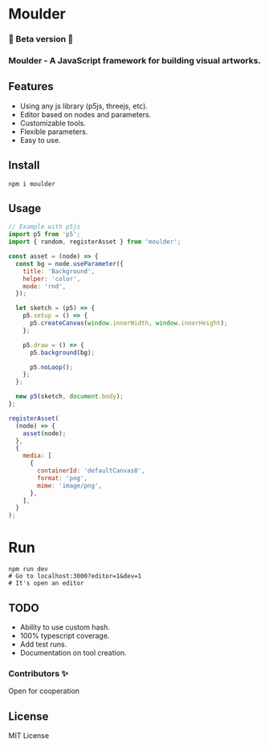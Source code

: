 # Moulder

### 🚧 Beta version 🚧

### Moulder - A JavaScript framework for building visual artworks.

## Features

- Using any js library (p5js, threejs, etc).
- Editor based on nodes and parameters.
- Customizable tools.
- Flexible parameters.
- Easy to use.

## Install

```
npm i moulder
```

## Usage

```js
// Example with p5js
import p5 from 'p5';
import { random, registerAsset } from 'moulder';

const asset = (node) => {
  const bg = node.useParameter({
    title: 'Background',
    helper: 'color',
    mode: 'rnd',
  });

  let sketch = (p5) => {
    p5.setup = () => {
      p5.createCanvas(window.innerWidth, window.innerHeight);
    };

    p5.draw = () => {
      p5.background(bg);

      p5.noLoop();
    };
  };

  new p5(sketch, document.body);
};

registerAsset(
  (node) => {
    asset(node);
  },
  {
    media: [
      {
        containerId: 'defaultCanvas0',
        format: 'png',
        mime: 'image/png',
      },
    ],
  }
);
```

# Run

```
npm run dev
# Go to localhost:3000?editor=1&dev=1
# It's open an editor
```

## TODO

- Ability to use custom hash.
- 100% typescript coverage.
- Add test runs.
- Documentation on tool creation.

### Contributors ✨

Open for cooperation

## License

MIT License
